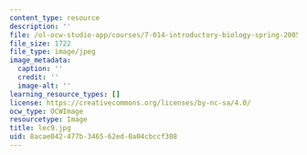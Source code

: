 ```yaml
---
content_type: resource
description: ''
file: /ol-ocw-studio-app/courses/7-014-introductory-biology-spring-2005/8acae042477b346562ed0a04cbccf308_lec9.jpg
file_size: 1722
file_type: image/jpeg
image_metadata:
  caption: ''
  credit: ''
  image-alt: ''
learning_resource_types: []
license: https://creativecommons.org/licenses/by-nc-sa/4.0/
ocw_type: OCWImage
resourcetype: Image
title: lec9.jpg
uid: 8acae042-477b-3465-62ed-0a04cbccf308
---
```

